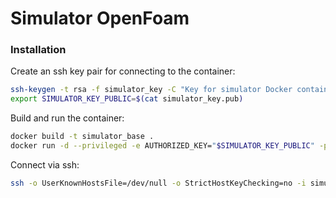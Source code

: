 # Simulator OpenFoam

### Installation

Create an ssh key pair for connecting to the container:

```bash
ssh-keygen -t rsa -f simulator_key -C "Key for simulator Docker container" -N ''
export SIMULATOR_KEY_PUBLIC=$(cat simulator_key.pub)
```

Build and run the container:

```bash
docker build -t simulator_base .
docker run -d --privileged -e AUTHORIZED_KEY="$SIMULATOR_KEY_PUBLIC" -p 10022:22 simulator_base
```

Connect via ssh:

```bash
ssh -o UserKnownHostsFile=/dev/null -o StrictHostKeyChecking=no -i simulator_key -p 10022 app@localhost
```

